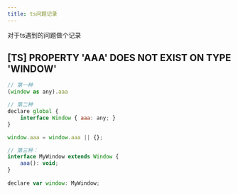 ```yaml
---
title: ts问题记录
---
```


对于ts遇到的问题做个记录

<!-- more -->

## [TS] PROPERTY 'AAA' DOES NOT EXIST ON TYPE 'WINDOW'

```js
// 第一种
(window as any).aaa

// 第二种
declare global {
    interface Window { aaa: any; }
}

window.aaa = window.aaa || {};

// 第三种：
interface MyWindow extends Window {
    aaa(): void;
}
 
declare var window: MyWindow;
```
